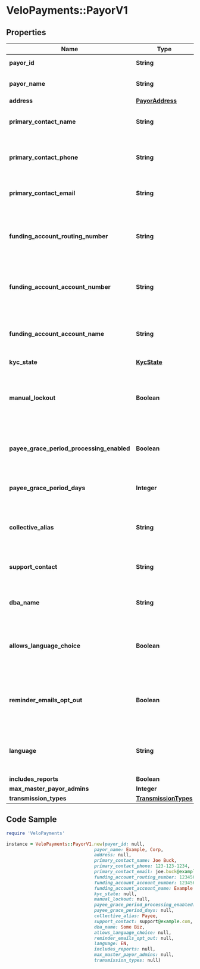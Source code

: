 # VeloPayments::PayorV1

## Properties

Name | Type | Description | Notes
------------ | ------------- | ------------- | -------------
**payor_id** | **String** |  | [optional] [readonly] 
**payor_name** | **String** | The name of the payor. | 
**address** | [**PayorAddress**](PayorAddress.md) |  | [optional] 
**primary_contact_name** | **String** | Name of primary contact for the payor. | [optional] 
**primary_contact_phone** | **String** | Primary contact phone number for the payor. | [optional] 
**primary_contact_email** | **String** | Primary contact email for the payor. | [optional] 
**funding_account_routing_number** | **String** | The funding account routing number to be used for the payor. | [optional] 
**funding_account_account_number** | **String** | The funding account number to be used for the payor. | [optional] 
**funding_account_account_name** | **String** | The funding account name to be used for the payor. | [optional] 
**kyc_state** | [**KycState**](KycState.md) |  | [optional] 
**manual_lockout** | **Boolean** | Whether or not the payor has been manually locked by the backoffice. | [optional] 
**payee_grace_period_processing_enabled** | **Boolean** | Whether grace period processing is enabled. | [optional] [readonly] 
**payee_grace_period_days** | **Integer** | The grace period for paying payees in days. | [optional] [readonly] 
**collective_alias** | **String** | How the payor has chosen to refer to payees. | [optional] 
**support_contact** | **String** | The payor’s support contact email address. | [optional] 
**dba_name** | **String** | The payor’s &#39;Doing Business As&#39; name. | [optional] 
**allows_language_choice** | **Boolean** | Whether or not the payor allows language choice in the UI. | [optional] 
**reminder_emails_opt_out** | **Boolean** | Whether or not the payor has opted-out of reminder emails being sent. | [optional] [readonly] 
**language** | **String** | The payor’s language preference. Must be one of [EN, FR]. | [optional] 
**includes_reports** | **Boolean** |  | [optional] 
**max_master_payor_admins** | **Integer** |  | [optional] 
**transmission_types** | [**TransmissionTypes**](TransmissionTypes.md) |  | [optional] 

## Code Sample

```ruby
require 'VeloPayments'

instance = VeloPayments::PayorV1.new(payor_id: null,
                                 payor_name: Example, Corp,
                                 address: null,
                                 primary_contact_name: Joe Buck,
                                 primary_contact_phone: 123-123-1234,
                                 primary_contact_email: joe.buck@example.com,
                                 funding_account_routing_number: 123456789,
                                 funding_account_account_number: 1234567890123,
                                 funding_account_account_name: Example Corp BOA,
                                 kyc_state: null,
                                 manual_lockout: null,
                                 payee_grace_period_processing_enabled: null,
                                 payee_grace_period_days: null,
                                 collective_alias: Payee,
                                 support_contact: support@example.com,
                                 dba_name: Some Biz,
                                 allows_language_choice: null,
                                 reminder_emails_opt_out: null,
                                 language: EN,
                                 includes_reports: null,
                                 max_master_payor_admins: null,
                                 transmission_types: null)
```



